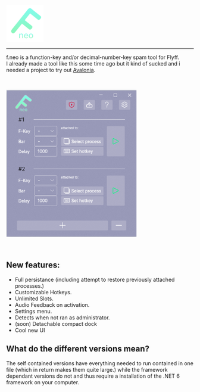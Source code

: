 <img src="Assets/logo.png" alt="drawing" width="100"/>

----
f.neo is a function-key and/or decimal-number-key spam tool for Flyff.\
I already made a tool like this some time ago but it kind of sucked and i needed a project to try out [Avalonia](https://avaloniaui.net/).

&nbsp;

<img src="Assets/screenshot.png" alt="drawing" width="350"/>

&nbsp;
## New features:
- Full persistance (including attempt to restore previously attached processes.)
- Customizable Hotkeys.
- Unlimited Slots.
- Audio Feedback on activation.
- Settings menu.
- Detects when not ran as administrator.
- (soon) Detachable compact dock 
- Cool new UI


## What do the different versions mean?
The self contained versions have everything needed to run contained in one file (which in return makes them quite large.) while the framework dependant versions do not and thus require a installation of the .NET 6 framework on your computer.